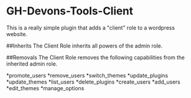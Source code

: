 # GH-Devons-Tools-Client
This is a really simple plugin that adds a "client" role to a wordpress website. 

##Inherits
The Client Role inherits all powers of the admin role. 

##Removals
The Client Role removes the following capabilities from the inherited admin role.   

*promote_users
*remove_users
*switch_themes
*update_plugins
*update_themes
*list_users
*delete_plugins
*create_users
*add_users
*edit_themes
*manage_options